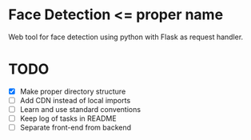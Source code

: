 # Face Detection <= proper name
Web tool for face detection using python with Flask as request handler.

# TODO
- [x] Make proper directory structure
- [ ] Add CDN instead of local imports
- [ ] Learn and use standard conventions
- [ ] Keep log of tasks in README
- [ ] Separate front-end from backend
